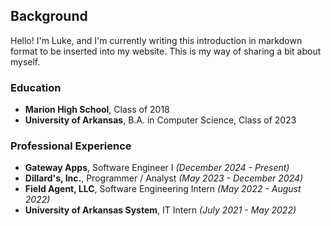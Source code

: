 ## Background

Hello! I'm Luke, and I'm currently writing this introduction in markdown format to be inserted into my website. This is my way of sharing a bit about myself.

### Education

- **Marion High School**, Class of 2018
- **University of Arkansas**, B.A. in Computer Science, Class of 2023

### Professional Experience
- **Gateway Apps**, Software Engineer I _(December 2024 - Present)_
- **Dillard's, Inc.**, Programmer / Analyst _(May 2023 - December 2024)_
- **Field Agent, LLC**, Software Engineering Intern _(May 2022 - August 2022)_
- **University of Arkansas System**, IT Intern _(July 2021 - May 2022)_



